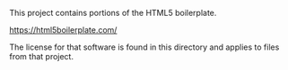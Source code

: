 This project contains portions of the HTML5 boilerplate.

https://html5boilerplate.com/

The license for that software is found in this directory and applies to files
from that project.
